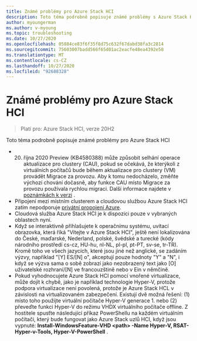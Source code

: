 ```yaml
---
title: Známé problémy pro Azure Stack HCI
description: Toto téma podrobně popisuje známé problémy s Azure Stack HCL.
author: myoungerman
ms.author: v-myoung
ms.topic: troubleshooting
ms.date: 10/27/2020
ms.openlocfilehash: 05884ce83f6f35f8d75c632f67dabd38fa3c2814
ms.sourcegitcommit: 75603007badd566f65d01ac2eacfe48ea4392e58
ms.translationtype: MT
ms.contentlocale: cs-CZ
ms.lasthandoff: 10/27/2020
ms.locfileid: "92688328"
---
```

# <a name="known-issues-for-azure-stack-hci"></a>Známé problémy pro Azure Stack HCI

>Platí pro: Azure Stack HCI, verze 20H2

Toto téma podrobně popisuje známé problémy pro Azure Stack HCI

- 20. října 2020 Preview (KB4580388) může způsobit selhání operace aktualizace pro clustery (CAU), pokud se očekává, že kterýkoli z virtuálních počítačů bude během aktualizace pro clustery (VM) provádět Migrace za provozu. Aby k tomu nedocházelo, změňte výchozí chování dočasně, aby funkce CAU místo Migrace za provozu používala rychlou migraci. Další informace najdete v [poznámkách k verzi](release-notes.md#october-20-2020-preview-update-kb4580388) .
- Připojení mezi místním clusterem a cloudovou službou Azure Stack HCI zatím nepodporuje [privátní propojení Azure](https://azure.microsoft.com/services/private-link).
- Cloudová služba Azure Stack HCI je k dispozici pouze v vybraných oblastech nyní.
- Když se interaktivně přihlašujete k operačnímu systému, uvítací obrazovka, která říká "Vítejte v Azure Stack HCI", ještě není lokalizována do České, maďarské, Nederland, polské, švédské a turecké (kódy národního prostředí cs-cz, HU-hu, nl-NL, pl-pl, pt-PT, sv-se, tr-TR). Kromě toho ve všech jazycích, které jsou jiné než anglické, se zadáním výzvy, například "[Y] ES/[N] o", akceptují pouze hodnoty "Y" a "N", i když se výzva sama o sobě zobrazí jako nezobrazený text jako [O] uživatelské rozhraní/[N] ve francouzštině nebo v Ein v němčině.
- Pokud vyhodnocujete Azure Stack HCI pomocí vnořené virtualizace, může dojít k chybě, jako je například technologie Hyper-V, protože podpora virtualizace není povolená, protože je Azure Stack HCL v závislosti na virtualizovaném zabezpečení. Existují dvě možná řešení: (1) místo toho použijte virtuální počítače Hyper-V generace 1. nebo (2) převeďte funkci Hyper-V do režimu VHDX virtuálního počítače offline. Z hostitele spusťte následující příkaz PowerShellu na každém virtuálním počítači, který bude fungovat jako Azure Stack uzlů HCI, když jsou vypnuté: **Install-WindowsFeature-VHD \<path> -Name Hyper-V, RSAT-Hyper-v-Tools, Hyper-V-PowerShell** .
